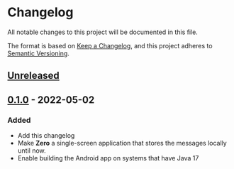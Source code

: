 # Changelog
All notable changes to this project will be documented in this file.

The format is based on [Keep a Changelog](https://keepachangelog.com/en/1.0.0/),
and this project adheres to [Semantic Versioning](https://semver.org/spec/v2.0.0.html).

## [Unreleased]

## [0.1.0] - 2022-05-02
### Added
- Add this changelog
- Make **Zero** a single-screen application that stores the messages locally until now.
- Enable building the Android app on systems that have Java 17

[Unreleased]: https://github.com/reloadedd/Zero/compare/v0.1.0...HEAD
[0.1.0]: https://github.com/reloadedd/Zero/releases/tag/v0.1.0
